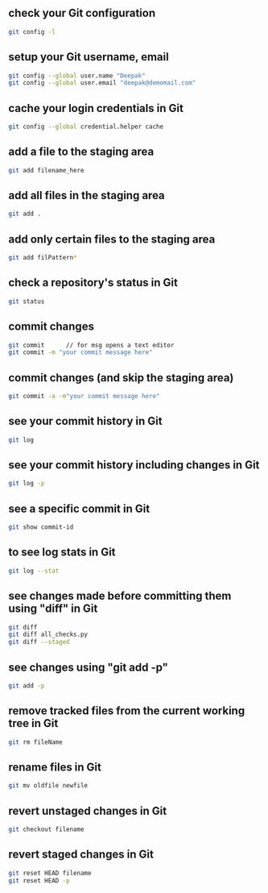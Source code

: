 ## check your Git configuration

```sh
git config -l
```

## setup your Git username, email

```sh
git config --global user.name "Deepak"
git config --global user.email "deepak@demomail.com"
```

## cache your login credentials in Git

```sh
git config --global credential.helper cache
```

## add a file to the staging area

```sh
git add filename_here
```

## add all files in the staging area

```sh
git add .
```

## add only certain files to the staging area

```sh
git add filPattern*
```

## check a repository's status in Git

```sh
git status
```

## commit changes

```sh
git commit      // for msg opens a text editor
git commit -m "your commit message here"
```

## commit changes (and skip the staging area)

```sh
git commit -a -m"your commit message here"
```

## see your commit history in Git

```sh
git log
```

## see your commit history including changes in Git

```sh
git log -p
```

## see a specific commit in Git

```sh
git show commit-id
```

## to see log stats in Git

```sh
git log --stat
```

## see changes made before committing them using "diff" in Git

```sh
git diff
git diff all_checks.py
git diff --staged
```

## see changes using "git add -p"

```sh
git add -p
```

## remove tracked files from the current working tree in Git

```sh
git rm fileName
```

## rename files in Git

```sh
git mv oldfile newfile
```

## revert unstaged changes in Git

```sh
git checkout filename
```

## revert staged changes in Git

```sh
git reset HEAD filename
git reset HEAD -p
```
